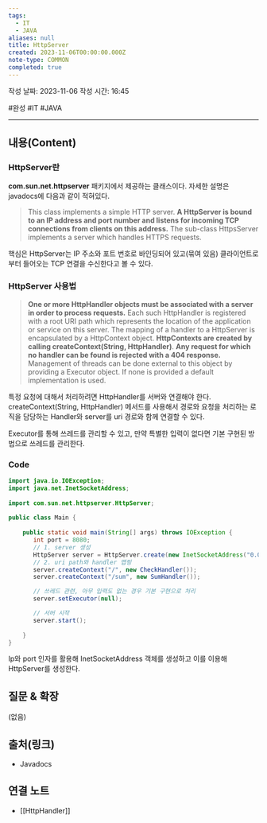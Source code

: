 ```yaml
---
tags:
  - IT
  - JAVA
aliases: null
title: HttpServer
created: 2023-11-06T00:00:00.000Z
note-type: COMMON
completed: true
---
```

작성 날짜: 2023-11-06
작성 시간: 16:45

 #완성 #IT #JAVA 

----
## 내용(Content)

### HttpServer란
**com.sun.net.httpserver** 패키지에서 제공하는 클래스이다. 자세한 설명은 javadocs에 다음과 같이 적혀있다.

> This class implements a simple HTTP server. **A HttpServer is bound to an IP address and port number and listens for incoming TCP connections from clients on this address.** The sub-class HttpsServer implements a server which handles HTTPS requests.

핵심은 HttpServer는 IP 주소와 포트 번호로 바인딩되어 있고(묶여 있음) 클라이언트로부터 들어오는 TCP 연결을 수신한다고 볼 수 있다.

### HttpServer 사용법

> **One or more HttpHandler objects must be associated with a server in order to process requests.** Each such HttpHandler is registered with a root URI path which represents the location of the application or service on this server. The mapping of a handler to a HttpServer is encapsulated by a HttpContext object. **HttpContexts are created by calling createContext(String, HttpHandler)**. **Any request for which no handler can be found is rejected with a 404 response.** Management of threads can be done external to this object by providing a Executor object. If none is provided a default implementation is used.

특정 요청에 대해서 처리하려면 HttpHandler를 서버와 연결해야 한다.  createContext(String, HttpHandler) 메서드를 사용해서 경로와 요청을 처리하는 로직을 담당하는 Handler와 server를 uri 경로와 함께 연결할 수 있다.

Executor를 통해 쓰레드를 관리할 수 있고, 만약 특별한 입력이 없다면 기본 구현된 방법으로 쓰레드를 관리한다.


### Code

```java
import java.io.IOException;  
import java.net.InetSocketAddress;  
  
import com.sun.net.httpserver.HttpServer;  
  
public class Main {  
  
    public static void main(String[] args) throws IOException {  
       int port = 8080;  
       // 1. server 생성
       HttpServer server = HttpServer.create(new InetSocketAddress("0.0.0.0", port), 0);  
       // 2. uri path와 handler 맵핑
       server.createContext("/", new CheckHandler());  
       server.createContext("/sum", new SumHandler()); 

	   // 쓰레드 관련, 아무 입력도 없는 경우 기본 구현으로 처리
       server.setExecutor(null);  

	   // 서버 시작
       server.start();  
  
    }  
}
```
Ip와 port 인자를 활용해 InetSocketAddress 객체를 생성하고 이를 이용해 HttpServer를 생성한다.

## 질문 & 확장

(없음)

## 출처(링크)
- Javadocs

## 연결 노트
- [[HttpHandler]]









